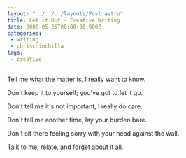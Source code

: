 ```yaml
---
layout: "../../../layouts/Post.astro"
title: Let it Out - Creative Writing
date: 2008-05-25T00:00:00.000Z
categories:
 - writing
 - chrischinchilla
tags:
 - creative
---
```


Tell me what the matter is, I really want to know.

Don't keep it to yourself; you've got to let it go.

Don't tell me it's not important, I really do care.

Don't tell me another time, lay your burden bare.

Don't sit there feeling sorry with your head against the wall.

Talk to me, relate, and forget about it all.
